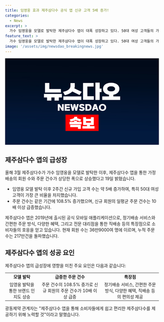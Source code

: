 ```yaml
---
title: 임영웅 효과 제주삼다수 공식 앱 신규 고객 5배 증가!
categories:
  - News
excerpt: >
  가수 임영웅을 모델로 발탁한 제주삼다수 앱이 대폭 성장하고 있다. 50대 여성 고객들의 가입이 크게 증가하며, 주문 건수도 상당히 늘었다. 제주삼다수 앱은 정기배송 서비스와 간편한 주문 방식, 다양한 혜택 등을 제공하여 고객들로부터 호응을 얻고 있다. 현재 회원 수는 36만9000여명이며 누적 주문 수는 217만건을 돌파했다. 광동제약 관계자는 고객 편의를 최우선으로 생각하며 지속적인 서비스 고도화를 위해 노력할 것이라고 말했다.
feature_text: >
  가수 임영웅을 모델로 발탁한 제주삼다수 앱이 대폭 성장하고 있다. 50대 여성 고객들의 가입이 크게 증가하며, 주문 건수도 상당히 늘었다. 제주삼다수 앱은 정기배송 서비스와 간편한 주문 방식, 다양한 혜택 등을 제공하여 고객들로부터 호응을 얻고 있다. 현재 회원 수는 36만9000여명이며 누적 주문 수는 217만건을 돌파했다. 광동제약 관계자는 고객 편의를 최우선으로 생각하며 지속적인 서비스 고도화를 위해 노력할 것이라고 말했다.
image: '/assets/img/newsdao_breakingnews.jpg'
---
```


<p><img src="/assets/img/newsdao_breakingnews.jpg" alt="implanttips 속보" /></p>

<h2 data-ke-size="size26">제주삼다수 앱의 급성장</h2>

<p data-ke-size="size16">올해 3월 제주삼다수가 가수 임영웅을 모델로 발탁한 이후, 제주삼다수 앱을 통한 가정배송의 회원 수와 주문 건수가 상당한 폭으로 상승했다고 19일 밝혔습니다.</p>

<ul>
  <li>임영웅 모델 발탁 이후 2주간 신규 가입 고객 수는 약 5배 증가하여, 특히 50대 여성 고객이 가장 큰 비율을 차지했습니다.</li>
  <li>주문 건수는 같은 기간에 108.5% 증가했으며, 신규 회원의 일평균 주문 건수는 10배 이상 급증했습니다.</li>
</ul>

<p data-ke-size="size16">제주삼다수 앱은 2019년에 출시된 공식 모바일 애플리케이션으로, 정기배송 서비스와 간편한 주문 방식, 다양한 혜택, 그리고 전문 대리점을 통한 직배송 등의 특장점으로 소비자들의 호응을 얻고 있습니다. 현재 회원 수는 36만9000여 명에 이르며, 누적 주문 수는 217만건을 돌파했습니다.</p>

<h2 data-ke-size="size26">제주삼다수 앱의 성공 요인</h2>

<p data-ke-size="size16">제주삼다수 앱의 급성장에 영향을 미친 주요 요인은 다음과 같습니다:</p>

<table>
  <tr>
    <td style="text-align: center; height: 17px;"><b>모델 발탁</b></td>
    <td style="text-align: center; height: 17px;"><b>급증한 주문 건수</b></td>
    <td style="text-align: center; height: 17px;"><b>특장점</b></td>
  </tr>
  <tr>
    <td style="text-align: center; height: 17px;">임영웅 발탁을 통한 브랜드 인지도 상승</td>
    <td style="text-align: center; height: 17px;">주문 건수의 108.5% 증가로 신규 회원의 주문 건수가 10배 이상 급증</td>
    <td style="text-align: center; height: 17px;">정기배송 서비스, 간편한 주문 방식, 다양한 혜택, 직배송 등의 편의성 제공</td>
  </tr>
</table>

<p data-ke-size="size16">광동제약 관계자는 "제주삼다수 앱을 통해 소비자들에게 쉽고 편리한 제주삼다수를 제공하기 위해 노력할 것"이라고 말했습니다.</p>

